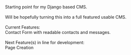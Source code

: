Starting point for my Django based CMS.<br/>
<br/>
Will be hopefully turning this into a full featured usable CMS.<br/>
<br/>
Current Features:<br/>
Contact Form with readable contacts and messages.<br/>
<br/>
Next Feature(s) in line for development:<br/>
Page Creation<br/>
